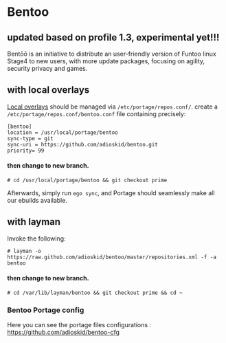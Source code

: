# Bentoo

## updated based on profile 1.3, experimental yet!!!

Bentōō is an initiative to distribute an user-friendly version of Funtoo linux Stage4 to new users, with more update packages, focusing on agility, security privacy and games.

## with local overlays

[Local overlays](https://www.funtoo.org/Local_Overlay) should be managed via `/etc/portage/repos.conf/`.
create a `/etc/portage/repos.conf/bentoo.conf` file containing precisely:

```
[bentoo]
location = /usr/local/portage/bentoo
sync-type = git
sync-uri = https://github.com/adioskid/bentoo.git
priority= 99
```
#### then change to new branch.
```
# cd /usr/local/portage/bentoo && git checkout prime
```

Afterwards, simply run `ego sync`, and Portage should seamlessly make all our ebuilds available.

## with layman

Invoke the following:

```
# layman -o https://raw.github.com/adioskid/bentoo/master/repositories.xml -f -a bentoo
```
#### then change to new branch.
```
# cd /var/lib/layman/bentoo && git checkout prime && cd ~
```

### Bentoo Portage config

Here you can see the portage files configurations : https://github.com/adioskid/bentoo-cfg
